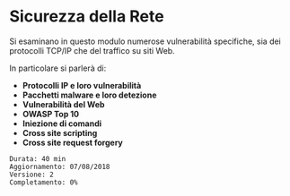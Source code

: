 # Sicurezza della Rete

Si esaminano in questo modulo numerose vulnerabilità specifiche, sia dei protocolli TCP/IP che del traffico su siti Web.

In particolare si parlerà di:

* **Protocolli IP e loro vulnerabilità**
* **Pacchetti malware e loro detezione**
* **Vulnerabilità del Web**
* **OWASP Top 10**
* **Iniezione di comandi**
* **Cross site scripting**
* **Cross site request forgery**

```text
Durata: 40 min
Aggiornamento: 07/08/2018
Versione: 2
Completamento: 0%
```
